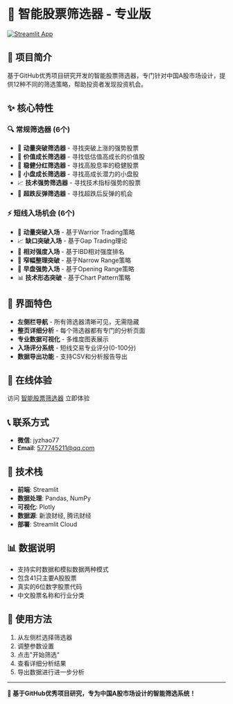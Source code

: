 # 🧠 智能股票筛选器 - 专业版

[![Streamlit App](https://static.streamlit.io/badges/streamlit_badge_black_white.svg)](https://your-app-name.streamlit.app)

## 🎯 项目简介

基于GitHub优秀项目研究开发的智能股票筛选器，专门针对中国A股市场设计，提供12种不同的筛选策略，帮助投资者发现投资机会。

## ✨ 核心特性

### 🔍 常规筛选器 (6个)
- 🚀 **动量突破筛选器** - 寻找突破上涨的强势股票
- 💎 **价值成长筛选器** - 寻找低估值高成长的价值股
- 🏦 **稳健分红筛选器** - 寻找高股息率的稳健股票
- 🌱 **小盘成长筛选器** - 寻找高成长潜力的小盘股
- 📈 **技术强势筛选器** - 寻找技术指标强势的股票
- 🔄 **超跌反弹筛选器** - 寻找超跌后反弹的机会

### ⚡ 短线入场机会 (6个)
- 🚀 **动量突破入场** - 基于Warrior Trading策略
- 📈 **缺口突破入场** - 基于Gap Trading理论
- 💪 **相对强度入场** - 基于IBD相对强度排名
- 🎯 **窄幅整理突破** - 基于Narrow Range策略
- 🌅 **早盘强势入场** - 基于Opening Range策略
- 📊 **技术形态突破** - 基于Chart Pattern策略

## 🎨 界面特色

- **左侧栏导航** - 所有筛选器清晰可见，无需隐藏
- **整页详细分析** - 每个筛选器都有专门的分析页面
- **专业数据可视化** - 多维度图表展示
- **入场评分系统** - 短线交易专业评分(0-100分)
- **数据导出功能** - 支持CSV和分析报告导出

## 🚀 在线体验

访问 [智能股票筛选器](https://your-app-name.streamlit.app) 立即体验

## 📞 联系方式

- **微信**: jyzhao77
- **Email**: 577745211@qq.com

## 🔧 技术栈

- **前端**: Streamlit
- **数据处理**: Pandas, NumPy
- **可视化**: Plotly
- **数据源**: 新浪财经, 腾讯财经
- **部署**: Streamlit Cloud

## 📊 数据说明

- 支持实时数据和模拟数据两种模式
- 包含41只主要A股股票
- 真实的6位数字股票代码
- 中文股票名称和行业分类

## 🎯 使用方法

1. 从左侧栏选择筛选器
2. 调整参数设置
3. 点击"开始筛选"
4. 查看详细分析结果
5. 导出数据进行进一步分析

---

**🎉 基于GitHub优秀项目研究，专为中国A股市场设计的智能筛选系统！**
